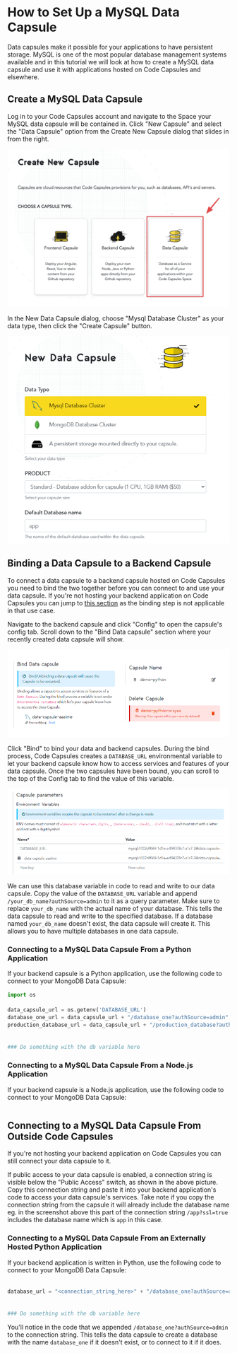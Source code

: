 # How to Set Up a MySQL Data Capsule

Data capsules make it possible for your applications to have persistent storage. MySQL is one of the most popular database management systems available and in this tutorial we will look at how to create a MySQL data capsule and use it with applications hosted on Code Capsules and elsewhere.

## Create a MySQL Data Capsule

Log in to your Code Capsules account and navigate to the Space your MySQL data capsule will be contained in. Click "New Capsule" and select the "Data Capsule" option from the Create New Capsule dialog that slides in from the right. 

![Create Data Capsule](../assets/reference/create-data-capsule.png)

In the New Data Capsule dialog, choose "Mysql Database Cluster" as your data type, then click the "Create Capsule" button. 

![MySQL Database Cluster](../assets/reference/mysql-database-cluster.png)  

## Binding a Data Capsule to a Backend Capsule

To connect a data capsule to a backend capsule hosted on Code Capsules you need to bind the two together before you can connect to and use your data capsule. If you're not hosting your backend application on Code Capsules you can jump to [this section](#connecting-to-a-mysql-data-capsule-from-outside-code-capsules) as the binding step is not applicable in that use case.

Navigate to the backend capsule and click "Config" to open the capsule's config tab. Scroll down to the "Bind Data capsule" section where your recently created data capsule will show.

![Bind Data Capsule](../assets/reference/bind-mysql-data-capsule.png)

Click "Bind" to bind your data and backend capsules. During the bind process, Code Capsules creates a `DATABASE_URL` environmental variable to let your backend capsule know how to access services and features of your data capsule. Once the two capsules have been bound, you can scroll to the top of the Config tab to find the value of this variable. 

![Database url environment variable](../assets/reference/mysql-environment-variable.png)

We can use this database variable in code to read and write to our data capsule. Copy the value of the `DATABASE_URL` variable and append `/your_db_name?authSource=admin` to it as a query parameter. Make sure to replace `your_db_name` with the actual name of your database. This tells the data capsule to read and write to the specified database. If a database named `your_db_name` doesn't exist, the data capsule will create it. This allows you to have multiple databases in one data capsule.

### Connecting to a MySQL Data Capsule From a Python Application 

If your backend capsule is a Python application, use the following code to connect to your MongoDB Data Capsule:

```python
import os

data_capsule_url = os.getenv('DATABASE_URL')
database_one_url = data_capsule_url + "/database_one?authSource=admin"
production_database_url = data_capsule_url + "/production_database?authSource=admin"


### Do something with the db variable here

```

### Connecting to a MySQL Data Capsule From a Node.js Application 

If your backend capsule is a Node.js application, use the following code to connect to your MongoDB Data Capsule:

```js


```

## Connecting to a MySQL Data Capsule From Outside Code Capsules

If you're not hosting your backend application on Code Capsules you can still connect your data capsule to it. 

If public access to your data capsule is enabled, a connection string is visible below the "Public Access" switch, as shown in the above picture. Copy this connection string and paste it into your backend application's code to access your data capsule's services. Take note if you copy the connection string from the capsule it will already include the database name eg. in the screenshot above this part of the connection string `/app?ssl=true` includes the database name which is `app` in this case. 

### Connecting to a MySQL Data Capsule From an Externally Hosted Python Application 

If your backend application is written in Python, use the following code to connect to your MongoDB Data Capsule: 

```python

database_url = "<connection_string_here>" + "/database_one?authSource=admin"


### Do something with the db variable here

```

You'll notice in the code that we appended `/database_one?authSource=admin` to the connection string. This tells the data capsule to create a database with the name `database_one` if it doesn't exist, or to connect to it if it does. 
